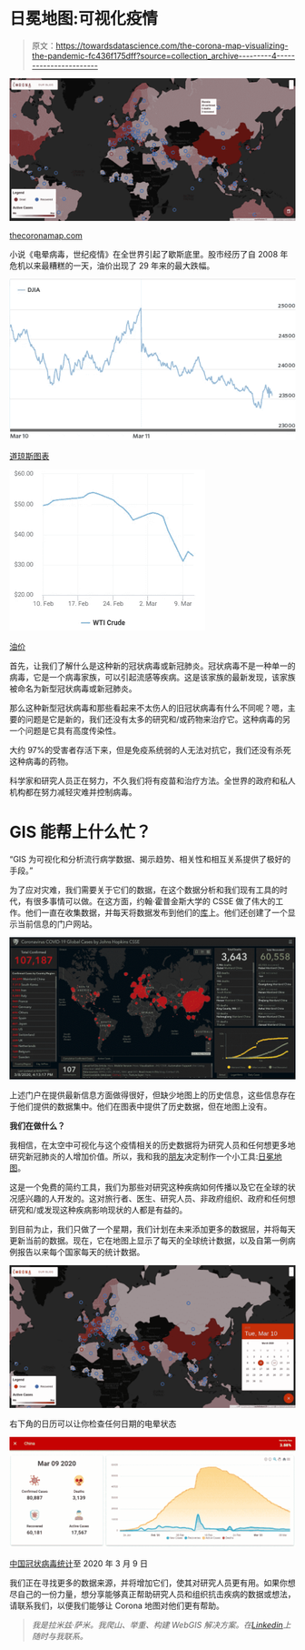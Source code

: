 # 日冕地图:可视化疫情

> 原文：<https://towardsdatascience.com/the-corona-map-visualizing-the-pandemic-fc436f175dff?source=collection_archive---------4----------------------->

![](img/8d28cb781ee0df94fedf9686470a47ca.png)

[thecoronamap.com](http://thecoronamap.com/)

小说《电晕病毒，世纪疫情》在全世界引起了歇斯底里。股市经历了自 2008 年危机以来最糟糕的一天，油价出现了 29 年来的最大跌幅。

![](img/6d73e4b1aab6a91e7bee42ecc584a640.png)

[道琼斯图表](https://www.marketwatch.com/)

![](img/eee10d3be1de7cc2133012e1727af84a.png)

[油价](https://oilprice.com/)

首先，让我们了解什么是这种新的冠状病毒或新冠肺炎。冠状病毒不是一种单一的病毒，它是一个病毒家族，可以引起流感等疾病。这是该家族的最新发现，该家族被命名为新型冠状病毒或新冠肺炎。

那么这种新型冠状病毒和那些看起来不太伤人的旧冠状病毒有什么不同呢？嗯，主要的问题是它是新的，我们还没有太多的研究和/或药物来治疗它。这种病毒的另一个问题是它具有高度传染性。

大约 97%的受害者存活下来，但是免疫系统弱的人无法对抗它，我们还没有杀死这种病毒的药物。

科学家和研究人员正在努力，不久我们将有疫苗和治疗方法。全世界的政府和私人机构都在努力减轻灾难并控制病毒。

# GIS 能帮上什么忙？

“GIS 为可视化和分析流行病学数据、揭示趋势、相关性和相互关系提供了极好的手段。”

为了应对灾难，我们需要关于它们的数据，在这个数据分析和我们现有工具的时代，有很多事情可以做。在这方面，约翰·霍普金斯大学的 CSSE 做了伟大的工作。他们一直在收集数据，并每天将数据发布到他们的[库](https://github.com/CSSEGISandData/COVID-19)上。他们还创建了一个显示当前信息的门户网站。

![](img/c9461fe32abff107828bad56efd10369.png)

上述门户在提供最新信息方面做得很好，但缺少地图上的历史信息，这些信息存在于他们提供的数据集中。他们在图表中提供了历史数据，但在地图上没有。

**我们在做什么？**

我相信，在太空中可视化与这个疫情相关的历史数据将为研究人员和任何想更多地研究新冠肺炎的人增加价值。所以，我和我的[朋友](https://www.linkedin.com/in/kamrankhalid/)决定制作一个小工具:[日冕地图](http://thecoronamap.com/)。

这是一个免费的简约工具，我们为那些对研究这种疾病如何传播以及它在全球的状况感兴趣的人开发的。这对旅行者、医生、研究人员、非政府组织、政府和任何想研究和/或发现这种疾病影响现状的人都是有益的。

到目前为止，我们只做了一个星期，我们计划在未来添加更多的数据层，并将每天更新当前的数据。现在，它在地图上显示了每天的全球统计数据，以及自第一例病例报告以来每个国家每天的统计数据。

![](img/5edb04c5f31119b047cbbd6bebfc8900.png)

右下角的日历可以让你检查任何日期的电晕状态

![](img/c4cac815d2bfc01b773c4beb0ff083cb.png)

[中国冠状病毒统计](http://thecoronamap.com/)至 2020 年 3 月 9 日

我们正在寻找更多的数据来源，并将增加它们，使其对研究人员更有用。如果你想尽自己的一份力量，想分享能够真正帮助研究人员和组织抗击疾病的数据或想法，请联系我们，以便我们能够让 Corona 地图对他们更有帮助。

> *我是拉米兹·萨米。我爬山、举重、构建 WebGIS 解决方案。在*[*Linkedin*](https://www.linkedin.com/in/ramizsami/)*上随时与我联系。*
